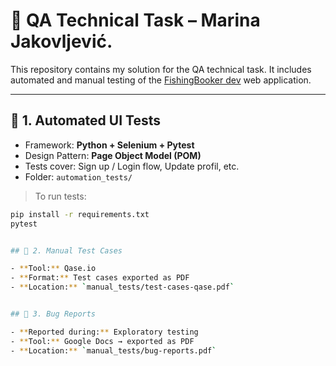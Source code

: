 # 🧪 QA Technical Task – Marina Jakovljević.

This repository contains my solution for the QA technical task. It includes automated and manual testing of the [FishingBooker dev](https://qahiring.dev.fishingbooker.com/reports/destination/us/FL/destin) web application.

---

## 🔧 1. Automated UI Tests

- Framework: **Python + Selenium + Pytest**
- Design Pattern: **Page Object Model (POM)**
- Tests cover: Sign up / Login flow, Update profil, etc.
- Folder: `automation_tests/`

> To run tests:
```bash
pip install -r requirements.txt
pytest


## 📄 2. Manual Test Cases

- **Tool:** Qase.io  
- **Format:** Test cases exported as PDF  
- **Location:** `manual_tests/test-cases-qase.pdf`


## 🐞 3. Bug Reports

- **Reported during:** Exploratory testing  
- **Tool:** Google Docs → exported as PDF  
- **Location:** `manual_tests/bug-reports.pdf`

